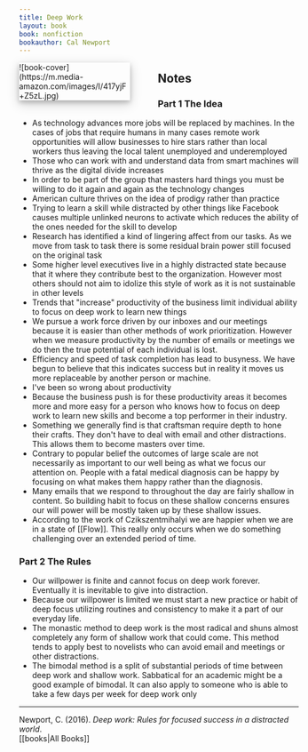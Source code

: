 ```yaml
---
title: Deep Work
layout: book
book: nonfiction
bookauthor: Cal Newport
---
```

<div style="float:left;
margin:0 50px 10px 0;
width:50%;
height:auto;
max-width:200px;
box-shadow: 0 4px 8px 0 rgba(0, 0, 0, 0.2), 0 6px 20px 0 rgba(0, 0, 0, 0.19)" markdown="1">
![book-cover](https://m.media-amazon.com/images/I/417yjF+Z5zL.jpg)
</div>

## Notes
### Part 1 The Idea
- As technology advances more jobs will be replaced by machines. In the cases of jobs that require humans in many cases remote work opportunities will allow businesses to hire stars rather than local workers thus leaving the local talent unemployed and underemployed
- Those who can work with and understand data from smart machines will thrive as the digital divide increases
- In order to be part of the group that masters hard things you must be willing to do it again and again as the technology changes
- American culture thrives on the idea of prodigy rather than practice
- Trying to learn a skill while distracted by other things like Facebook causes multiple unlinked neurons to activate which reduces the ability of the ones needed for the skill to develop
- Research has identified a kind of lingering affect from our tasks. As we move from task to task there is some residual brain power still focused on the original task
- Some higher level executives live in a highly distracted state because that it where they contribute best to the organization. However most others should not aim to idolize this style of work as it is not sustainable in other levels
- Trends that "increase" productivity of the business limit individual ability to focus on deep work to learn new things
- We pursue a work force driven by our inboxes and our meetings because it is easier than other methods of work prioritization. However when we measure productivity by the number of emails or meetings we do then the true potential of each individual is lost.
- Efficiency and speed of task completion has lead to busyness. We have begun to believe that this indicates success but in reality it moves us more replaceable by another person or machine.
- I've been so wrong about productivity
- Because the business push is for these productivity areas it becomes more and more easy for a person who knows how to focus on deep work to learn new skills and become a top performer in their industry.
- Something we generally find is that craftsman require depth to hone their crafts. They don't have to deal with email and other distractions. This allows them to become masters over time.
- Contrary to popular belief the outcomes of large scale are not necessarily as important to our well being as what we focus our attention on. People with a fatal medical diagnosis can be happy by focusing on what makes them happy rather than the diagnosis.
- Many emails that we respond to throughout the day are fairly shallow in content. So building habit to focus on these shallow concerns ensures our will power will be mostly taken up by these shallow issues.
- According to the work of Czikszentmihalyi we are happier when we are in a state of [[Flow]]. This really only occurs when we do something challenging over an extended period of time.

### Part 2 The Rules
- Our willpower is finite and cannot focus on deep work forever. Eventually it is inevitable to give into distraction.
- Because our willpower is limited we must start a new practice or habit of deep focus utilizing routines and consistency to make it a part of our everyday life.
- The monastic method to deep work is the most radical and shuns almost completely any form of shallow work that could come. This method tends to apply best to novelists who can avoid email and meetings or other distractions.
- The bimodal method is a split of substantial periods of time between deep work and shallow work. Sabbatical for an academic might be a good example of bimodal. It can also apply to someone who is able to take a few days per week for deep work only 

---
Newport, C. (2016). *Deep work: Rules for focused success in a distracted world*.
<br>[[books|All Books]]
